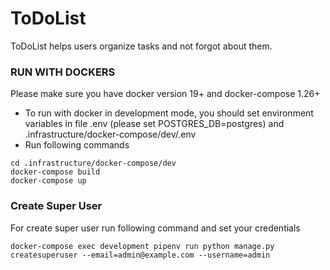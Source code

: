 # ToDoList

ToDoList helps users organize tasks and not forgot about them.

### RUN WITH DOCKERS
Please make sure you have docker version 19+ and docker-compose  1.26+

* To run with docker in development mode, you should 
set environment variables in file .env (please set POSTGRES_DB=postgres) and
.infrastructure/docker-compose/dev/.env 
* Run following commands
```
cd .infrastructure/docker-compose/dev
docker-compose build
docker-compose up
```

### Create Super User

For create super user run following command and set your credentials

```docker-compose exec development pipenv run python manage.py createsuperuser --email=admin@example.com --username=admin```
